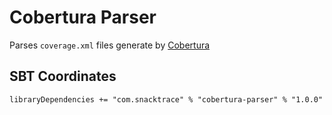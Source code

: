 # Cobertura Parser

Parses `coverage.xml` files generate by [Cobertura](https://github.com/cobertura)

## SBT Coordinates

```
libraryDependencies += "com.snacktrace" % "cobertura-parser" % "1.0.0"
```


